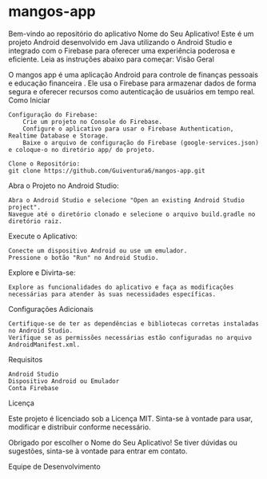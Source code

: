 # mangos-app

Bem-vindo ao repositório do aplicativo Nome do Seu Aplicativo! Este é um projeto Android desenvolvido em Java utilizando o Android Studio e integrado com o Firebase para oferecer uma experiência poderosa e eficiente. Leia as instruções abaixo para começar:
Visão Geral

O mangos app é uma aplicação Android para controle de finanças pessoais e educação financeira . Ele usa o Firebase para armazenar dados de forma segura e oferecer recursos como autenticação de usuários em tempo real.
Como Iniciar

    Configuração do Firebase:
        Crie um projeto no Console do Firebase.
        Configure o aplicativo para usar o Firebase Authentication, Realtime Database e Storage.
        Baixe o arquivo de configuração do Firebase (google-services.json) e coloque-o no diretório app/ do projeto.

    Clone o Repositório:
    git clone https://github.com/Guiventura6/mangos-app.git

Abra o Projeto no Android Studio:

    Abra o Android Studio e selecione "Open an existing Android Studio project".
    Navegue até o diretório clonado e selecione o arquivo build.gradle no diretório raiz.

Execute o Aplicativo:

    Conecte um dispositivo Android ou use um emulador.
    Pressione o botão "Run" no Android Studio.

Explore e Divirta-se:

    Explore as funcionalidades do aplicativo e faça as modificações necessárias para atender às suas necessidades específicas.


Configurações Adicionais

    Certifique-se de ter as dependências e bibliotecas corretas instaladas no Android Studio.
    Verifique se as permissões necessárias estão configuradas no arquivo AndroidManifest.xml.

Requisitos

    Android Studio
    Dispositivo Android ou Emulador
    Conta Firebase

Licença

Este projeto é licenciado sob a Licença MIT. Sinta-se à vontade para usar, modificar e distribuir conforme necessário.

Obrigado por escolher o Nome do Seu Aplicativo! Se tiver dúvidas ou sugestões, sinta-se à vontade para entrar em contato.

Equipe de Desenvolvimento
